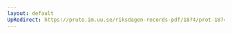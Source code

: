 ```yaml
---
layout: default
UpRedirect: https://pruto.im.uu.se/riksdagen-records-pdf/1874/prot-1874--ak--501/prot-1874--ak--501_013.pdf
---
```

